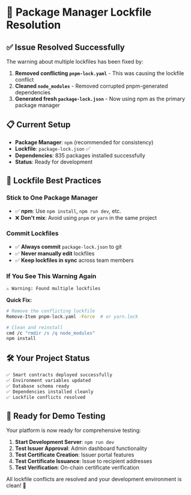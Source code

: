 # 🔧 Package Manager Lockfile Resolution

## ✅ **Issue Resolved Successfully**

The warning about multiple lockfiles has been fixed by:

1. **Removed conflicting `pnpm-lock.yaml`** - This was causing the lockfile conflict
2. **Cleaned `node_modules`** - Removed corrupted pnpm-generated dependencies
3. **Generated fresh `package-lock.json`** - Now using npm as the primary package manager

## 📋 **Current Setup**

- **Package Manager**: `npm` (recommended for consistency)
- **Lockfile**: `package-lock.json` ✅
- **Dependencies**: 835 packages installed successfully
- **Status**: Ready for development

## 🚨 **Lockfile Best Practices**

### **Stick to One Package Manager**

- ✅ **npm**: Use `npm install`, `npm run dev`, etc.
- ❌ **Don't mix**: Avoid using `pnpm` or `yarn` in the same project

### **Commit Lockfiles**

- ✅ **Always commit** `package-lock.json` to git
- ✅ **Never manually edit** lockfiles
- ✅ **Keep lockfiles in sync** across team members

### **If You See This Warning Again**

```bash
⚠ Warning: Found multiple lockfiles
```

**Quick Fix:**

```bash
# Remove the conflicting lockfile
Remove-Item pnpm-lock.yaml -Force  # or yarn.lock

# Clean and reinstall
cmd /c "rmdir /s /q node_modules"
npm install
```

## 🛠️ **Your Project Status**

```bash
✅ Smart contracts deployed successfully
✅ Environment variables updated
✅ Database schema ready
✅ Dependencies installed cleanly
✅ Lockfile conflicts resolved
```

## 🚀 **Ready for Demo Testing**

Your platform is now ready for comprehensive testing:

1. **Start Development Server**: `npm run dev`
2. **Test Issuer Approval**: Admin dashboard functionality
3. **Test Certificate Creation**: Issuer portal features
4. **Test Certificate Issuance**: Issue to recipient addresses
5. **Test Verification**: On-chain certificate verification

All lockfile conflicts are resolved and your development environment is clean! 🎯
